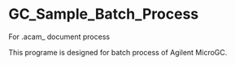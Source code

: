 # GC_Sample_Batch_Process
For .acam_ document process

This programe is designed for batch process of Agilent MicroGC.
